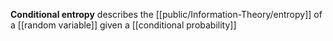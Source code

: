 **Conditional entropy** describes the [[public/Information-Theory/entropy]] of a [[random variable]] given a [[conditional probability]]